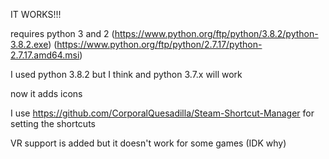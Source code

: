 IT WORKS!!!

requires python 3 and 2 (https://www.python.org/ftp/python/3.8.2/python-3.8.2.exe) (https://www.python.org/ftp/python/2.7.17/python-2.7.17.amd64.msi)

I used python 3.8.2 but I think and python 3.7.x will work

now it adds icons

I use https://github.com/CorporalQuesadilla/Steam-Shortcut-Manager for setting the shortcuts

VR support is added but it doesn't work for some games (IDK why)